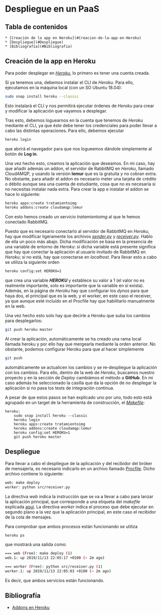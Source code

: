 # Despliegue en un PaaS

## Tabla de contenidos
<!--ts-->
    * [Creación de la app en Heroku](#Creacion-de-la-app-en-Heroku)
    * [Despliegue](#Despliegue)
    * [Bibliografía](#Bibliografia)
<!--te-->

## Creación de la app en Heroku

Para poder desplegar en [*Heroku*](https://www.heroku.com/), lo primero es tener
una cuenta creada.

Si ya tenemos una, debemos instalar el CLI de *Heroku*. Para ello, ejecutamos
en la máquina local (con un SO Ubuntu 18.04):

```bash
sudo snap install heroku --classic
```

Esto instalará el CLI y nos permitirá ejecutar órdenes de *Heroku* para crear y
modificar la aplicación que vayamos a desplegar.

Tras esto, debemos loguearnos en la cuenta que tenemos de *Heroku* mediante el
CLI, ya que éste debe tener los credenciales para poder llevar a cabo las distintas
operaciones. Para ello, debemos ejecutar

```bash
heroku login
```

que abrirá el navegador para que nos logueemos dándole simplemente al botón de **Log in**.

Una vez hecho esto, creamos la aplicación que deseamos. En mi caso, hay que añadir
además un addon, el servidor de RabbitMQ en *Heroku*, llamado CloudAMQP, y usando
la versión **lemur** que es la gratuita y no cobran extra. No obstante, para añadir
el addon es necesario meter una tarjeta de crédito o débito aunque sea una cuenta
de estudiante, cosa que no es necesaria si no necesitas instalar nada extra. Para
crear la app e instalar el addon se hace lo siguiente:

```bash
heroku apps:create tratamientoimg
heroku addons:create cloudamqp:lemur
```

Con esto hemos creado un servicio *tratamientoimg* al que le hemos conectado RabbitMQ.

Puesto que es necesario conectarlo al servidor de RabbitMQ en *Heroku*, hay que
modificar ligeramente los archivos [*sender.py*](https://github.com/nazaretrogue/Microservicio-multimedia/blob/master/src/sender.py)
y [*receiver.py*](https://github.com/nazaretrogue/Microservicio-multimedia/blob/master/src/receiver.py).
Hablo de ella un poco más abajo. Dicha modificación se basa en la presencia de
una variable de entorno de *Heroku*: si dicha variable está presente significa
que hay que conectar la aplicación al usuario invitado de RabbitMQ en *Heroku*;
si no está, hay que conectarse en *localhost*. Para llevar esto a cabo se utiliza
la siguiente orden

```bash
heroku config:set HEROKU=1
```

que crea una variable ***HEROKU*** y establece su valor a 1 (el valor no es realmente
importante, solo es importante que la variable en sí exista). Además, en la página
de *Heroku* hay que configurar los *dynos* para que haya dos, el principal que
es la web, y el worker, en este caso el receiver, ya que aunque esté incluido en
el Procfile hay que habilitarlo manualmente en la web.

Una vez hecho esto solo hay que decirle a *Heroku* que suba los cambios para
desplegarlos:

```bash
git push heroku master
```

Al crear la aplicación, automáticamente se ha creado una rama local llamada heroku
y por ello hay que mergearla mediante la orden anterior. No obstante, podemos
configurar Heroku para que al hacer simplemente

```bash
git push
```

automáticamente se actualicen los cambios y se re-despliegue la aplicación con los
cambios. Para ello, dentro de la web de *Heroku*, buscamos nuestro proyecto y en
la sección de *Deploy* cambiámos el método a **GitHub**. En mi caso además he
seleccionado la casilla que da la opción de no desplegar la aplicación si no
pasa los tests de integración continua.

A pesar de que estos pasos se han explicado uno por uno, todo esto está agrupado
en un target de la herramienta de construcción, el [*Makefile*](https://github.com/nazaretrogue/Microservicio-multimedia/blob/master/Makefile):

```make
heroku:
	sudo snap install heroku --classic
	heroku login
	heroku apps:create tratamientoimg
	heroku addons:create cloudamqp:lemur
	heroku config:set HEROKU=1
	git push heroku master
```

## Despliegue

Para llevar a cabo el despliegue de la aplicación y del recibidor del bróker de
mensajería, es necesario indicarlo en un archivo llamado [Procfile](https://github.com/nazaretrogue/Microservicio-multimedia/blob/master/Procfile).
Dicho archivo contiene lo siguiente:

```bash
web: make deploy
worker: python src/receiver.py
```

La directiva *web* indica la instrucción que se va a llevar a cabo para lanzar
la aplicación principal, que corresponde a una etiqueta del *makefile* explicada
[aquí](https://github.com/nazaretrogue/Microservicio-multimedia/blob/master/docs/Tecnologias_usadas.md#Makefile).
La directiva *worker* indica el proceso que debe ejecutar en segundo plano a la
vez que la aplicación principal, en este caso el recibidor de la cola de mensajes.

Para comprobar que ambos procesos están funcionando se utiliza

```bash
heroku ps
```

que mostrará una salida como:

```bash
=== web (Free): make deploy (1)
web.1: up 2019/11/13 22:05:17 +0100 (~ 2m ago)

=== worker (Free): python src/receiver.py (1)
worker.1: up 2019/11/13 22:05:03 +0100 (~ 2m ago)
```

Es decir, que ambos servicios están funcionando.

## Bibliografía

* [Addons en Heroku](https://devcenter.heroku.com/articles/cloudamqp)
